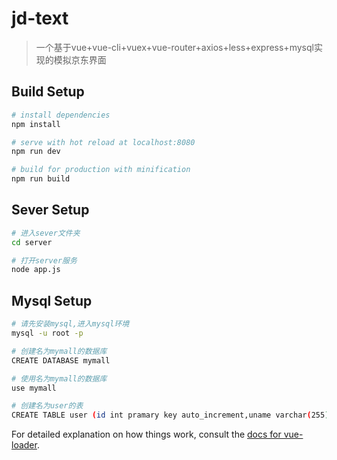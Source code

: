 # jd-text

> 一个基于vue+vue-cli+vuex+vue-router+axios+less+express+mysql实现的模拟京东界面

## Build Setup

``` bash
# install dependencies
npm install

# serve with hot reload at localhost:8080
npm run dev

# build for production with minification
npm run build
```

## Sever Setup

``` bash
# 进入sever文件夹
cd server

# 打开server服务
node app.js

```
## Mysql Setup

``` bash
# 请先安装mysql,进入mysql环境
mysql -u root -p

# 创建名为mymall的数据库
CREATE DATABASE mymall

# 使用名为mymall的数据库
use mymall

# 创建名为user的表
CREATE TABLE user (id int pramary key auto_increment,uname varchar(255),upwd varchar(32))

```

For detailed explanation on how things work, consult the [docs for vue-loader](http://vuejs.github.io/vue-loader).

